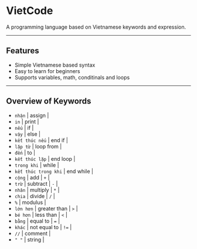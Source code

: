 # VietCode

A programming language based on Vietnamese keywords and expression.

---

## Features

- Simple Vietnamese based syntax
- Easy to learn for beginners
- Supports variables, math, conditinals and loops

---

## Overview of Keywords

- `nhận`  | assign |
- `in`  | print | 
- `nếu`  | if |
- `vậy`  | else |
- `kết thúc nếu`  | end if |
- `lặp từ`  | loop from |
- `đến`  | to |
- `kết thúc lặp`  | end loop | 
- `trong khi`  | while |
- `kết thúc trong khi`  | end while | 
- `cộng`  | add | `+` |
- `trừ`  | subtract | `-` |
- `nhân`  | multiply | `*` |
- `chia`  | divide | `/` |
- `%`  | modulus |
- `lớn hơn`  | greater than | `>` |
- `bé hơn`  | less than | `<` |
- `bằng`  | equal to | `=` |
- `khác`  | not equal to | `!=` |
- `//`  | comment |
- `" "`  | string |
